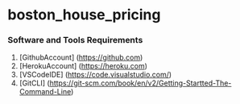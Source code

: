 # boston_house_pricing

### Software and Tools Requirements

 1. [GithubAccount] (https://github.com)
 2. [HerokuAccount] (https://heroku.com)
 3. [VSCodeIDE] (https://code.visualstudio.com/)
 4. [GitCLI] (https://git-scm.com/book/en/v2/Getting-Startted-The-Command-Line)
